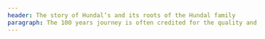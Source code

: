 ```yaml
---
header: The story of Hundal’s and its roots of the Hundal family
paragraph: The 100 years journey is often credited for the quality and uniqueness of its content. But, the secret has always been a commitment to relationships and serving the families whose stories are preserved in this work
---
```

